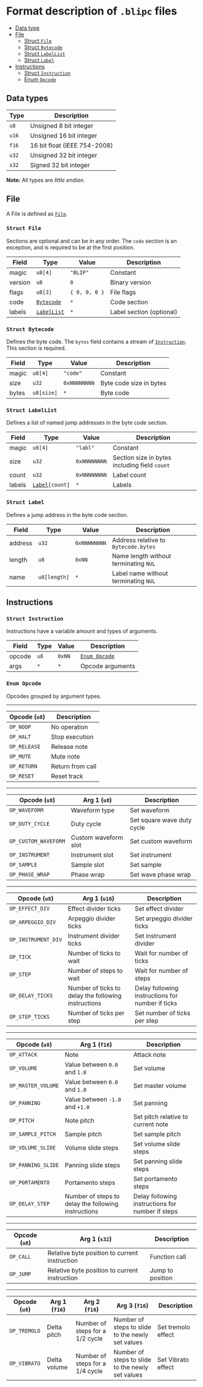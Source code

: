 # Format description of `.blipc` files

- [Data type](#data-types)
- [File](#file)
	- [Struct `File`](#struct-file)
	- [Struct `Bytecode`](#struct-bytecode)
	- [Struct `LabelList`](#struct-labellist)
	- [Struct `Label`](#struct-label)
- [Instructions](#instructions)
	- [Struct `Instruction`](#struct-instruction)
	- [Enum `Opcode`](#enum-opcode)

## Data types

| Type | Description |
|---|---|
| `u8` | Unsigned 8 bit integer |
| `u16` | Unsigned 16 bit integer |
| `f16` | 16 bit float (IEEE 754-2008) |
| `u32` | Unsigned 32 bit integer |
| `s32` | Signed 32 bit integer |

**Note:** All types are *little endian*.

## File

A File is defined as [`File`](#struct-file).

### `Struct File`

 Sections are optional and can be in any order. The `code` section is an exception, and is required to be at the first position.

| Field | Type | Value | Description |
|---|---|---|---|
| magic | `u8[4]` | `"BLIP"` | Constant |
| version | `u8` | `0` | Binary version |
| flags | `u8[3]` | `{ 0, 0, 0 }` | File flags |
| code | [`Bytecode`](#struct-bytecode) | `*` | Code section |
| labels | [`LabelList`](#struct-labellist) | `*` | Label section (optional) |

### `Struct Bytecode`

Defines the byte code. The `bytes` field contains a stream of [`Instruction`](#struct-instruction). This section is required.

| Field | Type | Value | Description |
|---|---|---|---|
| magic | `u8[4]` | `"code"` | Constant |
| size | `u32` | `0xNNNNNNNN` | Byte code size in bytes |
| bytes | `u8[size]` | `*` | Byte code |

### `Struct LabelList`

Defines a list of named jump addresses in the byte code section.

| Field | Type | Value | Description |
|---|---|---|---|
| magic | `u8[4]` | `"labl"` | Constant |
| size | `u32` | `0xNNNNNNNN` | Section size in bytes including field `count` |
| count | `u32` | `0xNNNNNNNN` | Label count |
| labels |  [`Label`](#struct-labellist)`[count]` | `*` | Labels |

### `Struct Label`

Defines a jump address in the byte code section.

| Field | Type | Value | Description |
|---|---|---|---|
| address | `u32` | `0xNNNNNNNN` | Address relative to `Bytecode.bytes` |
| length | `u8` | `0xNN` | Name length without terminating `NUL` |
| name | `u8[length]` | `*` | Label name without terminating `NUL` |

## Instructions

### `Struct Instruction`

Instructions have a variable amount and types of arguments.

| Field | Type | Value | Description |
|---|---|---|---|
| opcode | `u8` | `0xNN` | [`Enum Opcode`](#enum-opcode) |
| args | `*` | `*` | Opcode arguments |

### `Enum Opcode`

Opcodes grouped by argument types.

---

| Opcode (`u8`) | Description |
|---|---|
| `OP_NOOP` | No operation |
| `OP_HALT` | Stop execution |
| `OP_RELEASE` | Release note |
| `OP_MUTE` | Mute note |
| `OP_RETURN` | Return from call |
| `OP_RESET` | Reset track |

---

| Opcode (`u8`) | Arg 1 (`u8`) | Description |
|---|---|---|
| `OP_WAVEFORM` | Waveform type | Set waveform |
| `OP_DUTY_CYCLE` | Duty cycle | Set square wave duty cycle |
| `OP_CUSTOM_WAVEFORM` | Custom waveform slot | Set custom waveform |
| `OP_INSTRUMENT` | Instrument slot | Set instrument |
| `OP_SAMPLE` | Sample slot | Set sample |
| `OP_PHASE_WRAP` | Phase wrap | Set wave phase wrap |

---

| Opcode (`u8`) | Arg 1 (`u16`) | Description |
|---|---|---|
| `OP_EFFECT_DIV` | Effect divider ticks | Set effect divider |
| `OP_ARPEGGIO_DIV` | Arpeggio divider ticks | Set arpeggio divider ticks |
| `OP_INSTRUMENT_DIV` | Instrument divider ticks | Set instrument divider |
| `OP_TICK` | Number of ticks to wait | Wait for number of ticks |
| `OP_STEP` | Number of steps to wait | Wait for number of steps |
| `OP_DELAY_TICKS` | Number of ticks to delay the following instructions | Delay following instructions for number if ticks |
| `OP_STEP_TICKS` | Number of ticks per step | Set number of ticks per step |

---

| Opcode (`u8`) | Arg 1 (`f16`) | Description |
|---|---|---|
| `OP_ATTACK` | Note | Attack note |
| `OP_VOLUME` | Value between `0.0` and `1.0` | Set volume |
| `OP_MASTER_VOLUME` | Value between `0.0` and `1.0` | Set master volume |
| `OP_PANNING` | Value between `-1.0` and `+1.0` | Set panning |
| `OP_PITCH` | Note pitch | Set pitch relative to current note |
| `OP_SAMPLE_PITCH` | Sample pitch | Set sample pitch |
| `OP_VOLUME_SLIDE` | Volume slide steps | Set volume slide steps |
| `OP_PANNING_SLIDE` | Panning slide steps | Set panning slide steps |
| `OP_PORTAMENTO` | Portamento steps | Set portamento steps |
| `OP_DELAY_STEP` | Number of steps to delay the following instructions | Delay following instructions for number if steps |

---

| Opcode (`u8`) | Arg 1 (`s32`) | Description |
|---|---|---|
| `OP_CALL` | Relative byte position to current instruction | Function call |
| `OP_JUMP` | Relative byte position to current instruction | Jump to position |

---

| Opcode (`u8`) | Arg 1 (`f16`) | Arg 2 (`f16`) | Arg 3 (`f16`) | Description |
|---|---|---|---|---|
| `OP_TREMOLO` | Delta pitch | Number of steps for a 1/2 cycle | Number of steps to slide to the newly set values | Set tremolo effect |
| `OP_VIBRATO` | Delta volume | Number of steps for a 1/4 cycle | Number of steps to slide to the newly set values | Set Vibrato effect |
